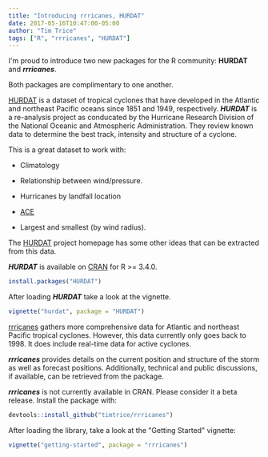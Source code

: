 ```yaml
---
title: "Introducing rrricanes, HURDAT"
date: 2017-05-16T10:47:00-05:00
author: "Tim Trice"
tags: ["R", "rrricanes", "HURDAT"]
---
```


I'm proud to introduce two new packages for the R community: __HURDAT__ and ___rrricanes___. 

Both packages are complimentary to one another. 

[HURDAT](http://timtrice.net/projects/hurdat/) is a dataset of tropical cyclones that have developed in the Atlantic and northeast Pacific oceans since 1851 and 1949, respectively. ___HURDAT___ is a re-analysis project as conducated by the Hurricane Research Division of the National Oceanic and Atmospheric Administration. They review known data to determine the best track, intensity and structure of a cyclone. 

This is a great dataset to work with:

* Climatology

* Relationship between wind/pressure.

* Hurricanes by landfall location

* [ACE](https://en.wikipedia.org/wiki/Accumulated_cyclone_energy)

* Largest and smallest (by wind radius).

The [HURDAT](http://www.aoml.noaa.gov/hrd/hurdat/Data_Storm.html) project homepage has some other ideas that can be extracted from this data. 

___HURDAT___ is available on [CRAN](https://cran.r-project.org/web/packages/HURDAT/index.html) for R >= 3.4.0.

```r
install.packages("HURDAT")
```

After loading ___HURDAT___ take a look at the vignette.

```r
vignette("hurdat", package = "HURDAT")
```

[rrricanes](/projects/rrricanes/) gathers more comprehensive data for Atlantic and northeast Pacific tropical cyclones. However, this data currently only goes back to 1998. It does include real-time data for active cyclones.

___rrricanes___ provides details on the current position and structure of the storm as well as forecast positions. Additionally, technical and public discussions, if available, can be retrieved from the package. 

___rrricanes___ is not currently available in CRAN. Please consider it a beta release. Install the package with:

```r
devtools::install_github("timtrice/rrricanes")
```

After loading the library, take a look at the "Getting Started" vignette:

```r
vignette("getting-started", package = "rrricanes")
```
